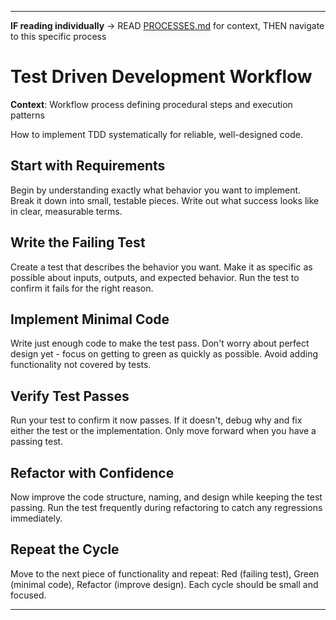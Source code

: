 
---

**IF reading individually** → READ [PROCESSES.md](../PROCESSES.md#workflow-processes) for context, THEN navigate to this specific process


# Test Driven Development Workflow

**Context**: Workflow process defining procedural steps and execution patterns


How to implement TDD systematically for reliable, well-designed code.

## Start with Requirements

Begin by understanding exactly what behavior you want to implement. Break it down into small, testable pieces. Write out what success looks like in clear, measurable terms.

## Write the Failing Test

Create a test that describes the behavior you want. Make it as specific as possible about inputs, outputs, and expected behavior. Run the test to confirm it fails for the right reason.

## Implement Minimal Code

Write just enough code to make the test pass. Don't worry about perfect design yet - focus on getting to green as quickly as possible. Avoid adding functionality not covered by tests.

## Verify Test Passes

Run your test to confirm it now passes. If it doesn't, debug why and fix either the test or the implementation. Only move forward when you have a passing test.

## Refactor with Confidence

Now improve the code structure, naming, and design while keeping the test passing. Run the test frequently during refactoring to catch any regressions immediately.

## Repeat the Cycle

Move to the next piece of functionality and repeat: Red (failing test), Green (minimal code), Refactor (improve design). Each cycle should be small and focused.

---
